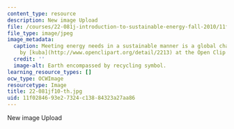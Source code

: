 ```yaml
---
content_type: resource
description: New image Upload
file: /courses/22-081j-introduction-to-sustainable-energy-fall-2010/11f0284693e27324c13884323a27aa86_22-081jf10-th.jpg
file_type: image/jpeg
image_metadata:
  caption: Meeting energy needs in a sustainable manner is a global challenge. (Image
    by [kuba](http://www.openclipart.org/detail/2213) at the Open Clip Art Library.)
  credit: ''
  image-alt: Earth encompassed by recycling symbol.
learning_resource_types: []
ocw_type: OCWImage
resourcetype: Image
title: 22-081jf10-th.jpg
uid: 11f02846-93e2-7324-c138-84323a27aa86
---
```

New image Upload
